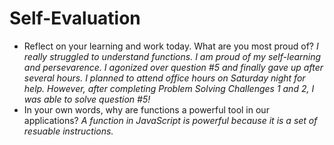 # Self-Evaluation

- Reflect on your learning and work today. What are you most proud of?
*I really struggled to understand functions. I am proud of my self-learning and persevarence. I agonized over question #5 and finally gave up after several hours. I planned to attend office hours on Saturday night for help. However, after completing Problem Solving Challenges 1 and 2, I was able to solve question #5!* 
- In your own words, why are functions a powerful tool in our applications?
*A function in JavaScript is powerful because it is a set of resuable instructions.*
